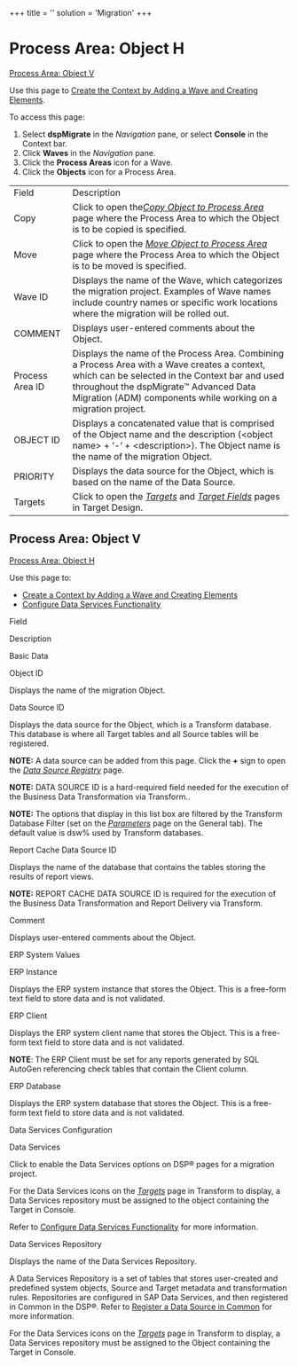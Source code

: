 +++
title = ''
solution = 'Migration'
+++

# <span id="Process_Area:_Object_H"></span>Process Area: Object H

[Process Area: Object V](#Process_Area_Object_V)

<div class="use">

Use this page to [Create the Context by Adding a Wave and Creating
Elements](../Use_Cases/Add_a_Wave_and_Create_Elements.htm).

</div>

To access this page:

1.  Select <span style="font-weight: bold;">dspMigrate</span> in the
    <span style="font-style: italic;">Navigation</span> pane, or select
    <span style="font-weight: bold;">Console</span> in the Context bar.
2.  Click <span style="font-weight: bold;">Waves</span> in the
    <span style="font-style: italic;">Navigation</span> pane.
3.  Click the <span style="font-weight: bold;">Process Areas</span> icon
    for a Wave.
4.  Click the <span style="font-weight: bold;">Objects</span> icon for a
    Process
Area.

|                 |                                                                                                                                                                                                                                                                  |
| --------------- | ---------------------------------------------------------------------------------------------------------------------------------------------------------------------------------------------------------------------------------------------------------------- |
| Field           | Description                                                                                                                                                                                                                                                      |
| Copy            | Click to open the<span style="font-style: italic;">[Copy Object to Process Area](Copy_Object_to_Process_Area.htm)</span> page where the Process Area to which the Object is to be copied is specified.                                                           |
| Move            | Click to open the *[Move Object to Process Area](Move_Object_to_Process_Area.htm)* page where the Process Area to which the Object is to be moved is specified.                                                                                                  |
| Wave ID         | Displays the name of the Wave, which categorizes the migration project. Examples of Wave names include country names or specific work locations where the migration will be rolled out.                                                                          |
| COMMENT         | Displays user-entered comments about the Object.                                                                                                                                                                                                                 |
| Process Area ID | Displays the name of the Process Area. Combining a Process Area with a Wave creates a context, which can be selected in the Context bar and used throughout the dspMigrate™ Advanced Data Migration (ADM) components while working on a migration project.       |
| OBJECT ID       | Displays a concatenated value that is comprised of the Object name and the description (\<object name\> + ‘-‘ + \<description\>). The Object name is the name of the migration Object.                                                                           |
| PRIORITY        | Displays the data source for the Object, which is based on the name of the Data Source.                                                                                                                                                                          |
| Targets         | Click to open the <span style="font-style: italic;">[Targets](../../Design/Page_Desc/Targets_H_Design.htm)</span> and <span style="font-style: italic;">[Target Fields](../../Design/Page_Desc/Target_Fields_H_Target_Design.htm)</span> pages in Target Design. |

## <span id="Process_Area_Object_V"></span>Process Area: Object V

[Process Area: Object H](#Process_Area:_Object_H)

<div class="use">

Use this page to:

  - [Create a Context by Adding a Wave and Creating
    Elements](../Use_Cases/Add_a_Wave_and_Create_Elements.htm)
  - [Configure Data Services
    Functionality](../Config/Configure_Data_Services_Functionality.htm)

</div>

Field

Description

Basic Data

Object ID

Displays the name of the migration Object.

Data Source ID

Displays the data source for the Object, which is a Transform database.
This database is where all Target tables and all Source tables will be
registered.

**NOTE:** A data source can be added from this page. Click the **+**
sign to open the *[Data Source
Registry](../../../Platform/Common/Page_Desc/Data_Source_Registry_H.htm)*
page.

**NOTE:** DATA SOURCE ID is a hard-required field needed for the
execution of the Business Data Transformation via Transform..

**NOTE:** The options that display in this list box are filtered by the
Transform Database Filter (set on the *[Parameters](Parameters.htm)*
page on the General tab). The default value is dsw% used by Transform
databases.

Report Cache Data Source ID

Displays the name of the database that contains the tables storing the
results of report views.

**NOTE:** REPORT CACHE DATA SOURCE ID is required for the execution of
the Business Data Transformation and Report Delivery via Transform.

Comment

Displays user-entered comments about the Object.

ERP System Values

ERP Instance

Displays the ERP system instance that stores the Object. This is a
free-form text field to store data and is not validated.

ERP Client

Displays the ERP system client name that stores the Object. This is a
free-form text field to store data and is not validated.

**NOTE**: The ERP Client must be set for any reports generated by SQL
AutoGen referencing check tables that contain the Client column.

ERP Database

Displays the ERP system database that stores the Object. This is a
free-form text field to store data and is not validated.

Data Services Configuration

Data Services

Click to enable the Data Services options on DSP® pages for a migration
project.

For the Data Services icons on the
*[Targets](../../Transform/Page_Desc/Targets_H.htm)* page in Transform
to display, a Data Services repository must be assigned to the object
containing the Target in Console.

Refer to [Configure Data Services
Functionality](../Config/Configure_Data_Services_Functionality.htm) for
more information.

Data Services Repository

Displays the name of the Data Services Repository.

A Data Services Repository is a set of tables that stores user-created
and predefined system objects, Source and Target metadata and
transformation rules. Repositories are configured in SAP Data Services,
and then registered in Common in the DSP®. Refer to [Register a Data
Source in
Common](../../../Platform/Common/Use_Cases/Register_a_Data_Source_in_Common.htm)
for more information.

For the Data Services icons on the
*[Targets](../../Transform/Page_Desc/Targets_H.htm)* page in Transform
to display, a Data Services repository must be assigned to the Object
containing the Target in Console.
